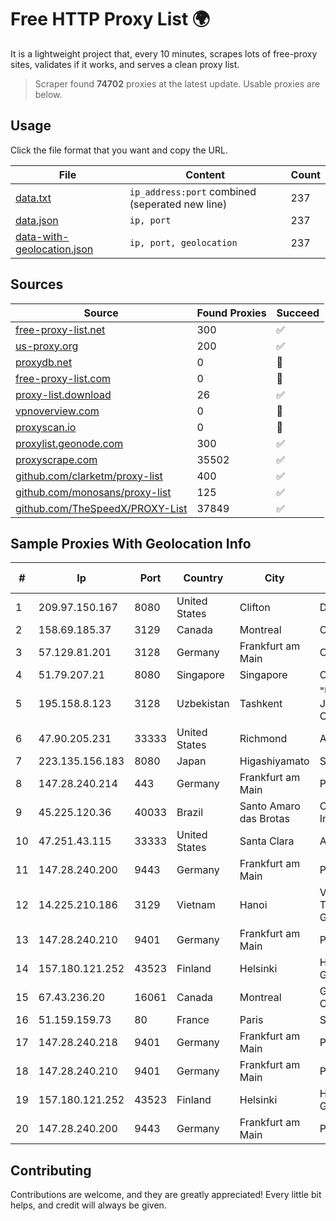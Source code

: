 
# Free HTTP Proxy List 🌍

It is a lightweight project that, every 10 minutes, scrapes lots of free-proxy sites, validates if it works, and serves a clean proxy list.


> Scraper found **74702** proxies at the latest update. Usable proxies are below.

## Usage

Click the file format that you want and copy the URL.


|File|Content|Count|
|----|-------|-----|
|[data.txt](https://raw.githubusercontent.com/themiralay/Proxy-List-World/master/data.txt)|`ip_address:port` combined (seperated new line)|237|
|[data.json](https://raw.githubusercontent.com/themiralay/Proxy-List-World/master/data.json)|`ip, port`|237|
|[data-with-geolocation.json](https://raw.githubusercontent.com/themiralay/Proxy-List-World/master/data-with-geolocation.json)|`ip, port, geolocation`|237|

## Sources

|Source|Found Proxies|Succeed|
|------|-------------|-------|
|[free-proxy-list.net](https://free-proxy-list.net)|300|✅|
|[us-proxy.org](https://www.us-proxy.org)|200|✅|
|[proxydb.net](http://proxydb.net)|0|🚫|
|[free-proxy-list.com](https://free-proxy-list.com/?page=&port=&type%5B%5D=http&type%5B%5D=https&up_time=0&search=Search)|0|🚫|
|[proxy-list.download](https://www.proxy-list.download/HTTP)|26|✅|
|[vpnoverview.com](https://vpnoverview.com/privacy/anonymous-browsing/free-proxy-servers)|0|🚫|
|[proxyscan.io](https://www.proxyscan.io)|0|🚫|
|[proxylist.geonode.com](https://proxylist.geonode.com/api/proxy-list?limit=300&page=1&sort_by=lastChecked&sort_type=desc&protocols=http,https)|300|✅|
|[proxyscrape.com](https://api.proxyscrape.com/v2/?request=displayproxies&protocol=http&timeout=10000&country=all&ssl=all&anonymity=all)|35502|✅|
|[github.com/clarketm/proxy-list](https://raw.githubusercontent.com/clarketm/proxy-list/master/proxy-list-raw.txt)|400|✅|
|[github.com/monosans/proxy-list](https://raw.githubusercontent.com/monosans/proxy-list/main/proxies/http.txt)|125|✅|
|[github.com/TheSpeedX/PROXY-List](https://raw.githubusercontent.com/TheSpeedX/PROXY-List/master/http.txt)|37849|✅|


## Sample Proxies With Geolocation Info

|#|Ip|Port|Country|City|Internet Service Provider|
|-|--|----|-------|----|-------------------------|
|1|209.97.150.167|8080|United States|Clifton|DigitalOcean, LLC|
|2|158.69.185.37|3129|Canada|Montreal|OVH SAS|
|3|57.129.81.201|3128|Germany|Frankfurt am Main|OVH SAS|
|4|51.79.207.21|8080|Singapore|Singapore|OVH SAS|
|5|195.158.8.123|3128|Uzbekistan|Tashkent|"Uzbektelekom" Joint Stock Company|
|6|47.90.205.231|33333|United States|Richmond|Alibaba.com LLC|
|7|223.135.156.183|8080|Japan|Higashiyamato|So-net Corporation|
|8|147.28.240.214|443|Germany|Frankfurt am Main|Packet Host, Inc.|
|9|45.225.120.36|40033|Brazil|Santo Amaro das Brotas|Centrosulnet Informatica Eireli|
|10|47.251.43.115|33333|United States|Santa Clara|Alibaba Cloud LLC|
|11|147.28.240.200|9443|Germany|Frankfurt am Main|Packet Host, Inc.|
|12|14.225.210.186|3129|Vietnam|Hanoi|Vietnam Posts and Telecommunications Group|
|13|147.28.240.210|9401|Germany|Frankfurt am Main|Packet Host, Inc.|
|14|157.180.121.252|43523|Finland|Helsinki|Hetzner Online GmbH|
|15|67.43.236.20|16061|Canada|Montreal|GloboTech Communications|
|16|51.159.159.73|80|France|Paris|SCALEWAY|
|17|147.28.240.218|9401|Germany|Frankfurt am Main|Packet Host, Inc.|
|18|147.28.240.210|9401|Germany|Frankfurt am Main|Packet Host, Inc.|
|19|157.180.121.252|43523|Finland|Helsinki|Hetzner Online GmbH|
|20|147.28.240.200|9443|Germany|Frankfurt am Main|Packet Host, Inc.|



## Contributing

Contributions are welcome, and they are greatly appreciated! Every
little bit helps, and credit will always be given.

